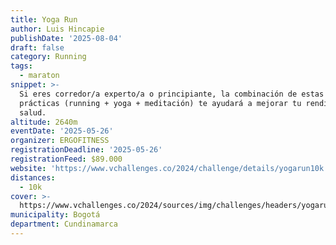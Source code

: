 ```yaml
---
title: Yoga Run
author: Luis Hincapie
publishDate: '2025-08-04'
draft: false
category: Running
tags:
  - maraton
snippet: >-
  Si eres corredor/a experto/a o principiante, la combinación de estas 3
  prácticas (running + yoga + meditación) te ayudará a mejorar tu rendimiento y
  salud.
altitude: 2640m
eventDate: '2025-05-26'
organizer: ERGOFITNESS
registrationDeadline: '2025-05-26'
registrationFeed: $89.000
website: 'https://www.vchallenges.co/2024/challenge/details/yogarun10k'
distances:
  - 10k
cover: >-
  https://www.vchallenges.co/2024/sources/img/challenges/headers/yogarun10k.jpg?05
municipality: Bogotá
department: Cundinamarca
---
```


